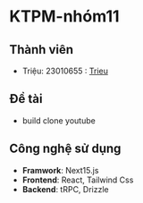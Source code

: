 # KTPM-nhóm11
## Thành viên
- Triệu: 23010655 : [Trieu](https://github.com/ngtrieu)
## Đề tài
- build clone youtube
## Công nghệ sử dụng
- **Framwork**: Next15.js
- **Frontend**: React, Tailwind Css
- **Backend**: tRPC, Drizzle
